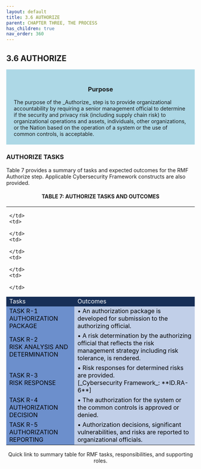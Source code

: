 ```yaml
---
layout: default
title: 3.6 AUTHORIZE  
parent: CHAPTER THREE, THE PROCESS
has_children: true 
nav_order: 360
---
```


## 3.6 AUTHORIZE 

<div style="background-color:lightblue; padding:20px" markdown="1">
<h3 style="text-align:center">Purpose</h3>
The purpose of the _Authorize_ step is to provide organizational accountability by requiring a senior management official to determine if the security and privacy risk (including supply chain risk) to organizational operations and assets, individuals, other organizations, or the Nation based on the operation of a system or the use of common controls, is acceptable.
</div>

### AUTHORIZE TASKS 
Table 7 provides a summary of tasks and expected outcomes for the RMF Authorize step. Applicable Cybersecurity Framework constructs are also provided.

<h4 style='text-align:center'>TABLE 7: AUTHORIZE TASKS AND OUTCOMES</h4>

<table>
  <tr>
    <td>

    </td>
    <td>

    </td>
    <td>

    </td>
    <td>

    </td>
    <td>

    </td>
  </tr>
  <tr>
    <td colspan="2" style="background-color:#172f57">
<span style="color:#ffffff">Tasks</span>
    </td>
    <td colspan="3" style="background-color:#172f57">
<span style="color:#ffffff">Outcomes</span>
		</td>
	</tr>
  <tr>
    <td colspan="2" style="background-color:#6c8fcc">
<span style="color:#000000">
TASK R-1<br> 
AUTHORIZATION PACKAGE
</span>
    </td>
    <td colspan="3" style="background-color:#c1cfe8">
<span style="color:#000000" markdown="1">
• An authorization package is developed for submission to the authorizing official.<br>
</span>
    </td>
  </tr>
  <tr>
    <td colspan="2" style="background-color:#6c8fcc">
<span style="color:#000000">
TASK R-2<br>
RISK ANALYSIS AND DETERMINATION
</span>
    </td>
    <td colspan="3" style="background-color:#c1cfe8">
<span style="color:#000000" markdown="1">
• A risk determination by the authorizing official that reflects the risk management strategy including risk tolerance, is rendered.<br>
</span>
    </td>
  </tr>
  <tr>
    <td colspan="2" style="background-color:#6c8fcc">
<span style="color:#000000">
TASK R-3<br>
RISK RESPONSE
</span>
    </td>
    <td colspan="3" style="background-color:#c1cfe8">
<span style="color:#000000" markdown="1">
• Risk responses for determined risks are provided.<br>
[_Cybersecurity Framework_: **ID.RA-6**]  
</span>
    </td>
  </tr>
  <tr>
    <td colspan="2" style="background-color:#6c8fcc">
<span style="color:#000000">
TASK R-4<br>
AUTHORIZATION DECISION
</span>
    </td>
    <td colspan="3" style="background-color:#c1cfe8">
<span style="color:#000000" markdown="1">
• The authorization for the system or the common controls is approved or denied.<br>
</span>
    </td>
  </tr>
  <tr>
    <td colspan="2" style="background-color:#6c8fcc">
<span style="color:#000000">
TASK R-5<br>
AUTHORIZATION REPORTING
</span>
    </td>
    <td colspan="3" style="background-color:#c1cfe8">
<span style="color:#000000" markdown="1">
• Authorization decisions, significant vulnerabilities, and risks are reported to organizational officials.<br>
</span>
    </td>
  </tr>
</table>

<p style="text-align:center">Quick link to summary table for RMF tasks, responsibilities, and supporting roles.</p>
